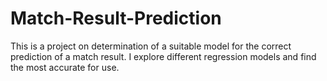 # Match-Result-Prediction
This is a project on determination of a suitable model for the correct prediction of a match result.
I explore different regression models and find the most accurate for use.
